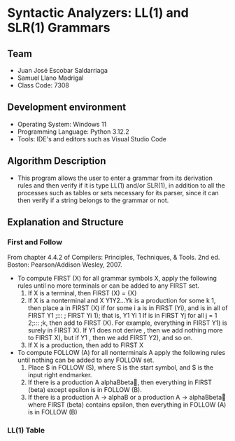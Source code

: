 # Syntactic Analyzers: LL(1) and SLR(1) Grammars

## Team
* Juan José Escobar Saldarriaga
* Samuel Llano Madrigal
* Class Code: 7308

## Development environment
* Operating System: Windows 11
* Programming Language: Python 3.12.2
* Tools: IDE's and editors such as Visual Studio Code

## Algorithm Description
* This program allows the user to enter a grammar from its derivation rules and then verify if it is type LL(1) and/or SLR(1), in addition to all the processes such as tables or sets necessary for its parser, since it can then verify if a string belongs to the grammar or not.

## Explanation and Structure

### First and Follow
From chapter 4.4.2 of Compilers: Principles, Techniques, & Tools. 2nd ed. Boston: Pearson/Addison Wesley, 2007.
* To compute FIRST (X) for all grammar symbols X, apply the following rules until no more terminals or can be added to any FIRST set.
  1. If X is a terminal, then FIRST (X) = {X}
  2. If X is a nonterminal and X Y1Y2...Yk is a production for some k 1, then place a in FIRST (X) if for some i a is in FIRST (Yi), and is in all of FIRST Y1 ;::: ; FIRST Yi 1); that is, Y1 Yi 1 If is in FIRST Yj for all j = 1 2;::: ;k, then add to FIRST (X).
     For example, everything in FIRST Y1) is surely in FIRST X). If Y1 does not derive , then we add nothing more to FIRST X), but if Y1 , then we add FIRST Y2), and so on.
  3. If X is a production, then add to FIRST X
* To compute FOLLOW (A) for all nonterminals A apply the following rules until nothing can be added to any FOLLOW set.
  1. Place $ in FOLLOW (S), where S is the start symbol, and $ is the input right endmarker.
  2. If there is a production A alphaBbeta, then everything in FIRST (beta) except epsilon is in FOLLOW (B).
  3. If there is a production A -> alphaB or a production A -> alphaBbeta where FIRST (beta) contains epsilon, then everything in FOLLOW (A) is in FOLLOW (B)

### LL(1) Table
